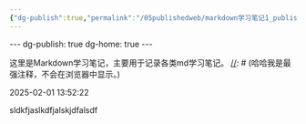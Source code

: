 ```yaml
---
{"dg-publish":true,"permalink":"/05publishedweb/markdown学习笔记1_published/","tags":["gardenEntry"]}
---
```




--- dg-publish: true dg-home: true ---

这里是Markdown学习笔记，主要用于记录各类md学习笔记。
[//]: # (哈哈我是最强注释，不会在浏览器中显示。) 
[^_^]: # (哈哈我是最萌注释，不会在浏览器中显示。) 
[//]: <> (哈哈我是注释，不会在浏览器中显示。) 
[comment]: <> (哈哈我是注释，不会在浏览器中显示。)

2025-02-01 13:52:22

sldkfjaslkdfjalskjdfalsdf
